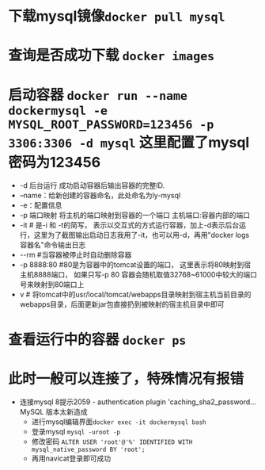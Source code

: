 # 下载mysql镜像`docker pull mysql`
# 查询是否成功下载 `docker images`
# 启动容器 `docker run --name dockermysql -e MYSQL_ROOT_PASSWORD=123456 -p 3306:3306 -d mysql`  这里配置了mysql密码为123456
   - -d 后台运行 成功启动容器后输出容器的完整ID.
   - –name：给新创建的容器命名，此处命名为ly-mysql
   - -e：配置信息
   - -p 端口映射 将主机的端口映射到容器的一个端口 主机端口:容器内部的端口
   - -it         #  是-i  和 -t的简写， 表示以交互式的方式运行容器，加上-d表示后台运行，这里为了截图输出启动日志我用了-it，也可以用-d，再用"docker logs 容器名"命令输出日志
   - --rm        #当容器被停止时自动删除容器
   - -p 8888:80  #80是为容器中的tomcat设置的端口， 这里表示将80映射到宿主机8888端口， 如果只写-p 80  容器会随机取值32768~61000中较大的端口号来映射到80端口上
   - v     # 将tomcat中的usr/local/tomcat/webapps目录映射到宿主机当前目录的webapps目录，后面更新jar包直接扔到被映射的宿主机目录中即可
# 查看运行中的容器 `docker ps`
# 此时一般可以连接了，特殊情况有报错
  + 连接mysql 8提示2059 - authentication plugin 'caching_sha2_password... MySQL 版本太新造成
    - 进行mysql编辑界面`docker exec -it dockermysql bash`
    - 登录mysql `mysql -uroot -p`
    - 修改密码 `ALTER USER 'root'@'%' IDENTIFIED WITH mysql_native_password BY 'root';`
    - 再用navicat登录即可成功